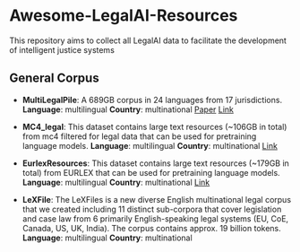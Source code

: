 
# Awesome-LegalAI-Resources
This repository aims to collect all LegalAI data to facilitate the development of intelligent justice systems


## General Corpus
- **MultiLegalPile**: A 689GB corpus in 24 languages from 17 jurisdictions.
    **Language**: multilingual  **Country**: multinational
    [Paper](https://arxiv.org/abs/2306.02069v2) [Link](https://huggingface.co/datasets/joelito/Multi_Legal_Pile)

- **MC4_legal**: This dataset contains large text resources (~106GB in total) from mc4 filtered for legal data that can be used for pretraining language models.
    **Language**: multilingual  **Country**: multinational
    [Link](https://huggingface.co/datasets/joelito/legal-mc4)

- **EurlexResources**: This dataset contains large text resources (~179GB in total) from EURLEX that can be used for pretraining language models.
    **Language**: multilingual  **Country**: multinational
    [Link](https://huggingface.co/datasets/joelito/eurlex_resources)

- **LeXFile**: The LeXFiles is a new diverse English multinational legal corpus that we created including 11 distinct sub-corpora that cover legislation and case law from 6 primarily English-speaking legal systems (EU, CoE, Canada, US, UK, India). The corpus contains approx. 19 billion tokens.
    **Language**: multilingual  **Country**: multinational



